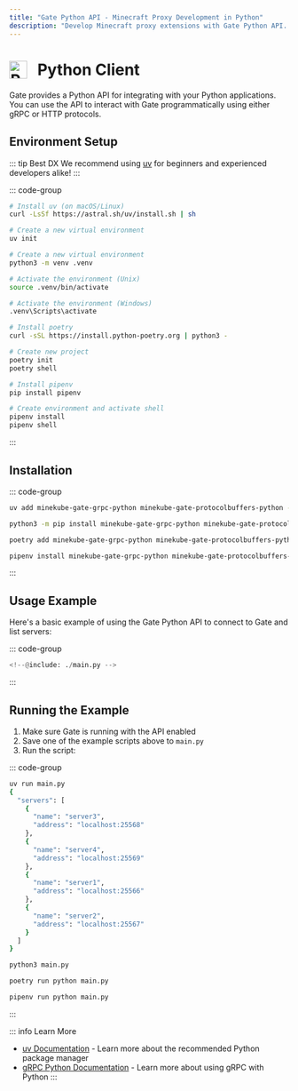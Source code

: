 ```yaml
---
title: "Gate Python API - Minecraft Proxy Development in Python"
description: "Develop Minecraft proxy extensions with Gate Python API. Easy-to-use SDK with examples and integration guides."
---
```


# <img src="https://cdn.jsdelivr.net/gh/devicons/devicon/icons/python/python-original.svg" class="tech-icon" alt="Python" /> Python Client

Gate provides a Python API for integrating with your Python applications. You can use the API to interact with Gate programmatically using either gRPC or HTTP protocols.

## Environment Setup

::: tip Best DX
We recommend using [uv](https://github.com/astral-sh/uv) for beginners and experienced developers alike!
:::

::: code-group

```bash [uv (Recommended)]
# Install uv (on macOS/Linux)
curl -LsSf https://astral.sh/uv/install.sh | sh

# Create a new virtual environment
uv init
```

```bash [venv]
# Create a new virtual environment
python3 -m venv .venv

# Activate the environment (Unix)
source .venv/bin/activate

# Activate the environment (Windows)
.venv\Scripts\activate
```

```bash [poetry]
# Install poetry
curl -sSL https://install.python-poetry.org | python3 -

# Create new project
poetry init
poetry shell
```

```bash [pipenv]
# Install pipenv
pip install pipenv

# Create environment and activate shell
pipenv install
pipenv shell
```

:::

## Installation

::: code-group

```bash [uv (Recommended)]
uv add minekube-gate-grpc-python minekube-gate-protocolbuffers-python --index https://buf.build/gen/python
```

```bash [pip]
python3 -m pip install minekube-gate-grpc-python minekube-gate-protocolbuffers-python --extra-index-url https://buf.build/gen/python
```

```bash [poetry]
poetry add minekube-gate-grpc-python minekube-gate-protocolbuffers-python --source buf.build/gen/python
```

```bash [pipenv]
pipenv install minekube-gate-grpc-python minekube-gate-protocolbuffers-python --extra-index-url https://buf.build/gen/python
```

:::

## Usage Example

Here's a basic example of using the Gate Python API to connect to Gate and list servers:

::: code-group

```python [main.py]
<!--@include: ./main.py -->
```

:::

## Running the Example

1. Make sure Gate is running with the API enabled
2. Save one of the example scripts above to `main.py`
3. Run the script:

::: code-group

```bash [uv (Recommended)]
uv run main.py
{
  "servers": [
    {
      "name": "server3",
      "address": "localhost:25568"
    },
    {
      "name": "server4",
      "address": "localhost:25569"
    },
    {
      "name": "server1",
      "address": "localhost:25566"
    },
    {
      "name": "server2",
      "address": "localhost:25567"
    }
  ]
}
```

```bash [python]
python3 main.py
```

```bash [poetry]
poetry run python main.py
```

```bash [pipenv]
pipenv run python main.py
```

:::

::: info Learn More

- [uv Documentation](https://github.com/astral-sh/uv) - Learn more about the recommended Python package manager
- [gRPC Python Documentation](https://grpc.io/docs/languages/python/basics/) - Learn more about using gRPC with Python
  :::

<style>
.tech-icon {
  width: 32px;
  height: 32px;
  display: inline-block;
  vertical-align: middle;
  margin-right: 12px;
  position: relative;
  top: -2px;
}
</style>
